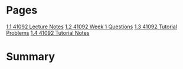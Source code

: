 # Pages

[1.1 41092 Lecture Notes](https://github.com/RealVishy/NetFundNotes/blob/main/41092%20Network%20Fundamentals/41092%20Module%201/1.1%2041092%20Lecture%20Notes.md)
[1.2 41092 Week 1 Questions](https://github.com/RealVishy/NetFundNotes/blob/main/41092%20Network%20Fundamentals/41092%20Module%201/1.2%2041092%20Week%201%20Questions.md)
[1.3 41092 Tutorial Problems](https://github.com/RealVishy/NetFundNotes/blob/main/41092%20Network%20Fundamentals/41092%20Module%201/1.3%2041092%20Tutorial%20Problems.md)
[1.4 41092 Tutorial Notes](https://github.com/RealVishy/NetFundNotes/blob/main/41092%20Network%20Fundamentals/41092%20Module%201/1.4%2041092%20Tutorial%20Notes.md)

# Summary
